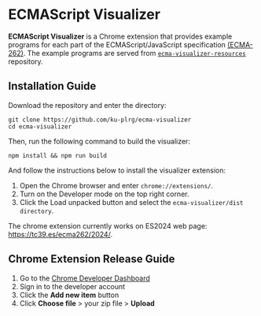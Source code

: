 # ECMAScript Visualizer

**ECMAScript Visualizer** is a Chrome extension that provides example programs for each part of the ECMAScript/JavaScript specification [(ECMA-262)](https://tc39.es/ecma262). The example programs are served from [`ecma-visualizer-resources`](https://github.com/ku-plrg/ecma-visualizer-resources) repository.

## Installation Guide

Download the repository and enter the directory:

```
git clone https://github.com/ku-plrg/ecma-visualizer
cd ecma-visualizer
```

Then, run the following command to build the visualizer:

```
npm install && npm run build
```

And follow the instructions below to install the visualizer extension:

1. Open the Chrome browser and enter `chrome://extensions/`.
2. Turn on the Developer mode on the top right corner.
3. Click the Load unpacked button and select the `ecma-visualizer/dist directory`.

The chrome extension currently works on ES2024 web page: https://tc39.es/ecma262/2024/.

## Chrome Extension Release Guide

1. Go to the [Chrome Developer Dashboard](https://chrome.google.com/webstore/devconsole)
2. Sign in to the developer account
3. Click the **Add new item** button
4. Click **Choose file** > your zip file > **Upload**
